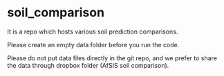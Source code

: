 soil_comparison
===============
It is a repo which hosts various soil prediction comparisons.

Please create an empty data folder before you run the code.

Please do not put data files directly in the git repo, and we prefer to share the data through dropbox folder (AfSIS soil comparison).
